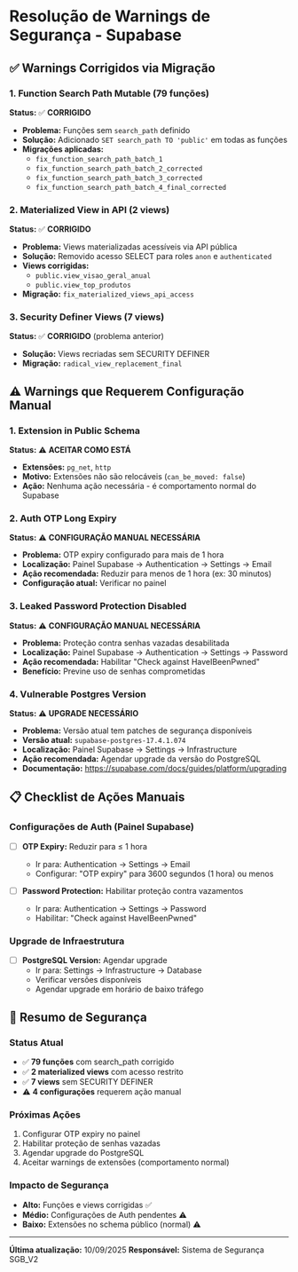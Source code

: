 # Resolução de Warnings de Segurança - Supabase

## ✅ Warnings Corrigidos via Migração

### 1. Function Search Path Mutable (79 funções)
**Status:** ✅ **CORRIGIDO**
- **Problema:** Funções sem `search_path` definido
- **Solução:** Adicionado `SET search_path TO 'public'` em todas as funções
- **Migrações aplicadas:**
  - `fix_function_search_path_batch_1`
  - `fix_function_search_path_batch_2_corrected`
  - `fix_function_search_path_batch_3_corrected`
  - `fix_function_search_path_batch_4_final_corrected`

### 2. Materialized View in API (2 views)
**Status:** ✅ **CORRIGIDO**
- **Problema:** Views materializadas acessíveis via API pública
- **Solução:** Removido acesso SELECT para roles `anon` e `authenticated`
- **Views corrigidas:**
  - `public.view_visao_geral_anual`
  - `public.view_top_produtos`
- **Migração:** `fix_materialized_views_api_access`

### 3. Security Definer Views (7 views)
**Status:** ✅ **CORRIGIDO** (problema anterior)
- **Solução:** Views recriadas sem SECURITY DEFINER
- **Migração:** `radical_view_replacement_final`

## ⚠️ Warnings que Requerem Configuração Manual

### 1. Extension in Public Schema
**Status:** ⚠️ **ACEITAR COMO ESTÁ**
- **Extensões:** `pg_net`, `http`
- **Motivo:** Extensões não são relocáveis (`can_be_moved: false`)
- **Ação:** Nenhuma ação necessária - é comportamento normal do Supabase

### 2. Auth OTP Long Expiry
**Status:** ⚠️ **CONFIGURAÇÃO MANUAL NECESSÁRIA**
- **Problema:** OTP expiry configurado para mais de 1 hora
- **Localização:** Painel Supabase → Authentication → Settings → Email
- **Ação recomendada:** Reduzir para menos de 1 hora (ex: 30 minutos)
- **Configuração atual:** Verificar no painel

### 3. Leaked Password Protection Disabled
**Status:** ⚠️ **CONFIGURAÇÃO MANUAL NECESSÁRIA**
- **Problema:** Proteção contra senhas vazadas desabilitada
- **Localização:** Painel Supabase → Authentication → Settings → Password
- **Ação recomendada:** Habilitar "Check against HaveIBeenPwned"
- **Benefício:** Previne uso de senhas comprometidas

### 4. Vulnerable Postgres Version
**Status:** ⚠️ **UPGRADE NECESSÁRIO**
- **Problema:** Versão atual tem patches de segurança disponíveis
- **Versão atual:** `supabase-postgres-17.4.1.074`
- **Localização:** Painel Supabase → Settings → Infrastructure
- **Ação recomendada:** Agendar upgrade da versão do PostgreSQL
- **Documentação:** https://supabase.com/docs/guides/platform/upgrading

## 📋 Checklist de Ações Manuais

### Configurações de Auth (Painel Supabase)
- [ ] **OTP Expiry:** Reduzir para ≤ 1 hora
  - Ir para: Authentication → Settings → Email
  - Configurar: "OTP expiry" para 3600 segundos (1 hora) ou menos
  
- [ ] **Password Protection:** Habilitar proteção contra vazamentos
  - Ir para: Authentication → Settings → Password
  - Habilitar: "Check against HaveIBeenPwned"

### Upgrade de Infraestrutura
- [ ] **PostgreSQL Version:** Agendar upgrade
  - Ir para: Settings → Infrastructure → Database
  - Verificar versões disponíveis
  - Agendar upgrade em horário de baixo tráfego

## 🎯 Resumo de Segurança

### Status Atual
- ✅ **79 funções** com search_path corrigido
- ✅ **2 materialized views** com acesso restrito
- ✅ **7 views** sem SECURITY DEFINER
- ⚠️ **4 configurações** requerem ação manual

### Próximas Ações
1. Configurar OTP expiry no painel
2. Habilitar proteção de senhas vazadas
3. Agendar upgrade do PostgreSQL
4. Aceitar warnings de extensões (comportamento normal)

### Impacto de Segurança
- **Alto:** Funções e views corrigidas ✅
- **Médio:** Configurações de Auth pendentes ⚠️
- **Baixo:** Extensões no schema público (normal) ⚠️

---

**Última atualização:** 10/09/2025
**Responsável:** Sistema de Segurança SGB_V2

